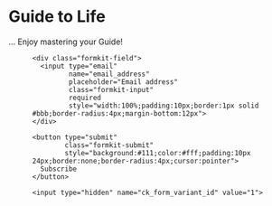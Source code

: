 # Guide to Life
...
Enjoy mastering your Guide!
<script async data-uid="4e0e09dbdb" src="https://virtusguide.kit.com/4e0e09dbdb/index.js"></script><script async data-uid="4e0e09dbdb" src="https://virtusguide.kit.com/4e0e09dbdb/index.js"></script>
<div style="max-width:420px;margin:auto">
  <script src="https://f.convertkit.com/ckjs/ck.5.js"></script>

  <form action="https://app.convertkit.com/forms/8192920/subscriptions"
        method="post"
        class="seva-form formkit-form"
        data-sv-form="8192920"
        data-uid="4e0e09dbdb"
        data-format="inline"
        data-version="5">

    <div class="formkit-field">
      <input type="email"
             name="email_address"
             placeholder="Email address"
             class="formkit-input"
             required
             style="width:100%;padding:10px;border:1px solid #bbb;border-radius:4px;margin-bottom:12px">
    </div>

    <button type="submit"
            class="formkit-submit"
            style="background:#111;color:#fff;padding:10px 24px;border:none;border-radius:4px;cursor:pointer">
      Subscribe
    </button>

    <input type="hidden" name="ck_form_variant_id" value="1">
  </form>
  <script>
document.querySelector('.formkit-form')
  .addEventListener('submit', () => setTimeout(() =>
    alert('🎉 Thanks! Your sampler PDF is on the way.'), 100));
</script>
</div>
